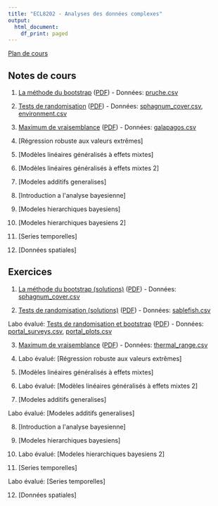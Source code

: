 ```yaml
---
title: "ECL8202 - Analyses des données complexes"
output:
  html_document:
    df_print: paged
---
```


<!--[Capsules vidéo du cours (YouTube)](https://www.youtube.com/channel/UCfU-xwzWWTo3G_sTkquzOQg/playlists?view=50&sort=dd&shelf_id=2&view_as=subscriber)-->

[Plan de cours](plan_de_cours/ECL8202_H2023.pdf)

## Notes de cours

1. [La méthode du bootstrap](notes_cours/01-Bootstrap.html) ([PDF](notes_cours/01-Bootstrap.pdf)) - Données: [pruche.csv](donnees/pruche.csv)

2. [Tests de randomisation](notes_cours/02-Tests_randomisation.html) ([PDF](notes_cours/02-Tests_randomisation.pdf)) - Données: [sphagnum_cover.csv](donnees/sphagnum_cover.csv), [environment.csv](donnees/environment.csv)

3. [Maximum de vraisemblance](notes_cours/03-Maximum_vraisemblance.html) ([PDF](notes_cours/03-Maximum_vraisemblance.pdf)) - Données: [galapagos.csv](donnees/galapagos.csv)

4. [Régression robuste aux valeurs extrêmes]<!--(notes_cours/04-Regression_robuste.html) ([PDF](notes_cours/04-Regression_robuste.pdf))-->

5. [Modèles linéaires généralisés à effets mixtes]<!--(notes_cours/05-Modeles_generalises_mixtes.html) ([PDF](notes_cours/05-Modeles_generalises_mixtes.pdf)) - Données: [rikz.csv](donnees/rikz.csv)-->

6. [Modèles linéaires généralisés à effets mixtes 2]<!--(notes_cours/06-Modeles_generalises_mixtes2.html) ([PDF](notes_cours/06-Modeles_generalises_mixtes2.pdf)) - Données: [acer_transplant.csv](donnees/acer_transplant.csv)-->

7. [Modeles additifs generalises]<!--(notes_cours/07-Modeles_additifs_generalises.html) ([PDF](notes_cours/07-Modeles_additifs_generalises.pdf))-->

8. [Introduction a l'analyse bayesienne]<!--(notes_cours/08-Intro_Bayes.html) ([PDF](notes_cours/08-Intro_Bayes.pdf)) - Données: [galapagos.csv](donnees/galapagos.csv)-->

9. [Modeles hierarchiques bayesiens]<!--(notes_cours/09-Modeles_hierarchiques_bayesiens.html) ([PDF](notes_cours/09-Modeles_hierarchiques_bayesiens.pdf)) - Data: [rikz.csv](donnees/rikz.csv)-->

10. [Modeles hierarchiques bayesiens 2]<!--(notes_cours/10-Modeles_hierarchiques_bayesiens2.html) ([PDF](notes_cours/10-Modeles_hierarchiques_bayesiens2.pdf)) - Data: [rikz.csv](donnees/rikz.csv)-->

11. [Series temporelles]<!--(notes_cours/11-Series_temporelles.html) ([PDF](notes_cours/11-Series_temporelles.pdf)) - Data: [sea_ice.txt](donnees/sea_ice.txt), [dendro_wa082.csv](donnees/dendro_wa082.csv)-->

12. [Données spatiales]<!--(notes_cours/12-Donnees_spatiales.html) ([PDF](notes_cours/12-Donnees_spatiales.pdf)) - Data: [semis_xy.csv](donnees/semis_xy.csv)-->

## Exercices

1. [La méthode du bootstrap (solutions)](labos/01R-Bootstrap.html) ([PDF](labos/01R-Bootstrap.pdf)) - Données: [sphagnum_cover.csv](donnees/sphagnum_cover.csv)

2. [Tests de randomisation (solutions)](labos/02R-Tests_randomisation.html) ([PDF](labos/02R-Tests_randomisation.pdf)) - Données: [sablefish.csv](donnees/sablefish.csv)

Labo évalué: [Tests de randomisation et bootstrap](labos/E02-Tests_randomisation.html) ([PDF](labos/E02-Tests_randomisation.pdf)) - Données: [portal_surveys.csv](donnees/portal_surveys.csv), [portal_plots.csv](donnees/portal_plots.csv)

3. [Maximum de vraisemblance<!-- (solutions)-->](labos/03-Maximum_vraisemblance.html) ([PDF](labos/03-Maximum_vraisemblance.pdf)) - Données: [thermal_range.csv](donnees/thermal_range.csv)

4. Labo évalué: [Régression robuste aux valeurs extrêmes]<!--(labos/E04-Regression_robuste.html) ([PDF](labos/E04-Regression_robuste.pdf))-->

5. [Modèles linéaires généralisés à effets mixtes<!-- (solutions)-->]<!--(labos/05R-Modeles_generalises_mixtes.html) ([PDF](labos/05R-Modeles_generalises_mixtes.pdf)) - Données: [portal_surveys.csv](donnees/portal_surveys.csv), [portal_species.csv](donnees/portal_species.csv), [portal_plots.csv](donnees/portal_plots.csv)-->

6. Labo évalué: [Modèles linéaires généralisés à effets mixtes 2]<!--(labos/E06-Modeles_generalises_mixtes2.html) ([PDF](labos/E06-Modeles_generalises_mixtes2.pdf)) - Données: [aiv_ducks.csv](donnees/aiv_ducks.csv)-->

7. [Modeles additifs generalises<!-- (solutions)-->]<!--(labos/07R-Modeles_additifs_generalises.html) ([PDF](labos/07R-Modeles_additifs_generalises.pdf)) - Données: [dendro_wa082.csv](donnees/dendro_wa082.csv)-->

Labo évalué: [Modeles additifs generalises]<!--(labos/E07-Modeles_additifs_generalises.html) ([PDF](labos/E07-Modeles_additifs_generalises.pdf)) - Données: [portal_ot.csv](donnees/portal_ot.csv)-->

8. [Introduction a l'analyse bayesienne<!-- (solutions)-->]<!--(labos/08R-Intro_Bayes.html) ([PDF](labos/08R-Intro_Bayes.pdf)) - Données: [thermal_range.csv](donnees/thermal_range.csv)-->

9. [Modeles hierarchiques bayesiens]<!--(labos/09-Modeles_hierarchiques_bayesiens.html) ([PDF](labos/09-Modeles_hierarchiques_bayesiens.pdf)) - Data: [rikz.csv](donnees/rikz.csv)-->

10. Labo évalué: [Modeles hierarchiques bayesiens 2]<!--(labos/E10-Modeles_hierarchiques_bayesiens2.html) ([PDF](labos/E10-Modeles_hierarchiques_bayesiens2.pdf))-->

11. [Series temporelles<!-- (solutions)-->]<!--(labos/11R-Series_temporelles.html) ([PDF](labos/11R-Series_temporelles.pdf)) - Data: [oak_seeds.csv](donnees/oak_seeds.csv), [oak_weather.csv](donnees/oak_weather.csv)-->

Labo évalué: [Series temporelles]<!--(labos/E11-Series_temporelles.html) ([PDF](labos/E11-Series_temporelles.pdf)) - Données: [EOBS_fluxnet2.csv](donnees/EOBS_fluxnet2.csv), [EOBS_fluxnet_inmet2.txt](donnees/EOBS_fluxnet_inmet2.txt)-->

12. [Données spatiales<!-- (solutions)-->]<!--(labos/12R-Donnees_spatiales_updated.html) ([PDF](labos/12R-Donnees_spatiales_updated.pdf)) - Data: [bryo_belg.csv](donnees/bryo_belg.csv)-->

